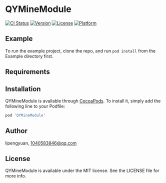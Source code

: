 # QYMineModule

[![CI Status](https://img.shields.io/travis/lipengyuan/QYMineModule.svg?style=flat)](https://travis-ci.org/lipengyuan/QYMineModule)
[![Version](https://img.shields.io/cocoapods/v/QYMineModule.svg?style=flat)](https://cocoapods.org/pods/QYMineModule)
[![License](https://img.shields.io/cocoapods/l/QYMineModule.svg?style=flat)](https://cocoapods.org/pods/QYMineModule)
[![Platform](https://img.shields.io/cocoapods/p/QYMineModule.svg?style=flat)](https://cocoapods.org/pods/QYMineModule)

## Example

To run the example project, clone the repo, and run `pod install` from the Example directory first.

## Requirements

## Installation

QYMineModule is available through [CocoaPods](https://cocoapods.org). To install
it, simply add the following line to your Podfile:

```ruby
pod 'QYMineModule'
```

## Author

lipengyuan, 1040583846@qq.com

## License

QYMineModule is available under the MIT license. See the LICENSE file for more info.
